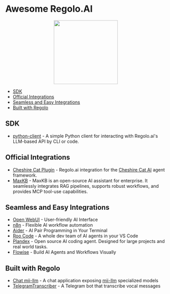 # Awesome Regolo.AI

<p align="center"><img src="https://github.com/regolo-ai/assets/blob/main/regolo_logo.png?raw=true" height="200px"></p>

* [SDK](#sdk)
* [Official Integrations](#official-integrations)
* [Seamless and Easy Integrations](#seamless-and-easy-integrations)
* [Built with Regolo](#built-with-regolo)

## SDK

* [python-client](https://github.com/regolo-ai/python-client) - A simple Python client for interacting with Regolo.ai's LLM-based API by CLI or code.

## Official Integrations

* [Cheshire Cat Plugin](https://github.com/regolo-ai/cheshirecat-plugin) - Regolo.ai integration for the [Cheshire Cat AI](https://cheshire-cat-ai.github.io/) agent framework.
* [MaxKB](https://maxkb.pro/) - MaxKB is an open-source AI assistant for enterprise. It seamlessly integrates RAG pipelines, supports robust workflows, and provides MCP tool-use capabilities.

## Seamless and Easy Integrations

* [Open WebUI](https://regolo.ai/integrating-open-webui-with-an-openai-compatible-ai-service/) - User-friendly AI Interface
* [n8n](https://regolo.ai/regolo-and-n8n-building-an-ai-email-summarizer/) - Flexible AI workflow automation
* [Aider](https://regolo.ai/ai-in-your-terminal-with-aider-and-regolo-ai/) - AI Pair Programming in Your Terminal
* [Roo Code](https://regolo.ai/roo-code-ai-powered-autonomous-coding-in-vscode/) - A whole dev team of AI agents in your VS Code
* [Plandex](https://regolo.ai/handling-big-projects-with-ai-in-your-terminal-with-plandex/) - Open source AI coding agent. Designed for large projects and real world tasks.
* [Flowise](https://regolo.ai/seamlessly-integrating-regolo-ai-with-flowise/) - Build AI Agents and Workflows Visually

## Built with Regolo

* [Chat mii-llm](https://chat.mii-llm.ai/) - A chat application exposing [mii-llm](https://www.mii-llm.ai/) specialized models
* [TelegramTranscriber](https://github.com/regolo-ai/TelegramTranscriber) - A Telegram bot that transcribe vocal messages
